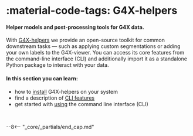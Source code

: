 <br>

# :material-code-tags: G4X-helpers
#### Helper models and post-processing tools for G4X data.  

With [G4X-helpers](https://github.com/Singular-Genomics/G4X-helpers) we provide an open-source toolkit for common downstream tasks — such as applying custom segmentations or adding your own labels to the G4X-viewer. You can access its core features from the command-line interface (CLI) and additionally import it as a standalone Python package to interact with your data.

#### In this section you can learn:

+ how to [install](./installation/index.md) G4X-helpers on your system
+ find a description of [CLI features](./features/index.md) 
+ get started with [using](./usage/index.md) the command line interface (CLI)

<br>

--8<-- "_core/_partials/end_cap.md"
